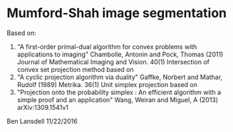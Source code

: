 Mumford-Shah image segmentation
===============================

Based on:
 1. "A first-order primal-dual algorithm for convex problems with applications to imaging" 
Chambolle, Antonin and Pock, Thomas (2011)
Journal of Mathematical Imaging and Vision. 40(1)
Intersection of convex set projection method based on 
 2. "A cyclic projection algorithm via duality"
Gaffke, Norbert and Mathar, Rudolf (1989)
Metrika. 36(1)
Unit simplex projection based on 
 3. "Projection onto the probability simplex : An efficient algorithm with a
 simple proof and an application"
Wang, Weiran and Miguel, A (2013)
arXiv:1309.1541v1

Ben Lansdell
11/22/2016
